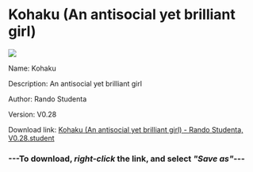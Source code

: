 # Kohaku (An antisocial yet brilliant girl)

<img src = "https://raw.githubusercontent.com/Arbiter1223/Koukou-Gurashi-Custom-Students/master/Students/Files/Kohaku%20(An%20antisocial%20yet%20brilliant%20girl).png">

Name: Kohaku

Description: An antisocial yet brilliant girl

Author: Rando Studenta

Version: V0.28

Download link: <a href="https://raw.githubusercontent.com/Arbiter1223/Koukou-Gurashi-Custom-Students/master/Students/Files/Kohaku%20(An%20antisocial%20yet%20brilliant%20girl)%20-%20Rando%20Studenta%2C%20V0.28.student">Kohaku (An antisocial yet brilliant girl) - Rando Studenta, V0.28.student</a>

### ---**To download, _right-click_ the link, and select _"Save as"_**---


